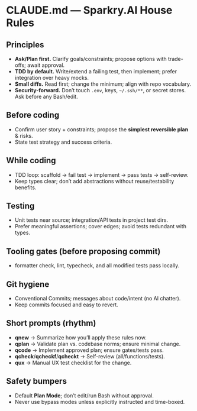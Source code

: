 # CLAUDE.md — Sparkry.AI House Rules

## Principles
- **Ask/Plan first.** Clarify goals/constraints; propose options with trade-offs; await approval.
- **TDD by default.** Write/extend a failing test, then implement; prefer integration over heavy mocks.
- **Small diffs.** Read first; change the minimum; align with repo vocabulary.
- **Security-forward.** Don’t touch `.env`, keys, `~/.ssh/**`, or secret stores. Ask before any Bash/edit.

## Before coding
- Confirm user story + constraints; propose the **simplest reversible plan** & risks.
- State test strategy and success criteria.

## While coding
- TDD loop: scaffold → fail test → implement → pass tests → self-review.
- Keep types clear; don’t add abstractions without reuse/testability benefits.

## Testing
- Unit tests near source; integration/API tests in project test dirs.
- Prefer meaningful assertions; cover edges; avoid tests redundant with types.

## Tooling gates (before proposing commit)
- formatter check, lint, typecheck, and all modified tests pass locally.

## Git hygiene
- Conventional Commits; messages about code/intent (no AI chatter).
- Keep commits focused and easy to revert.

## Short prompts (rhythm)
- **qnew**  → Summarize how you’ll apply these rules now.
- **qplan** → Validate plan vs. codebase norms; ensure minimal change.
- **qcode** → Implement approved plan; ensure gates/tests pass.
- **qcheck**/**qcheckf**/**qcheckt** → Self-review (all/functions/tests).
- **qux**   → Manual UX test checklist for the change.

## Safety bumpers
- Default **Plan Mode**; don’t edit/run Bash without approval.
- Never use bypass modes unless explicitly instructed and time-boxed.


